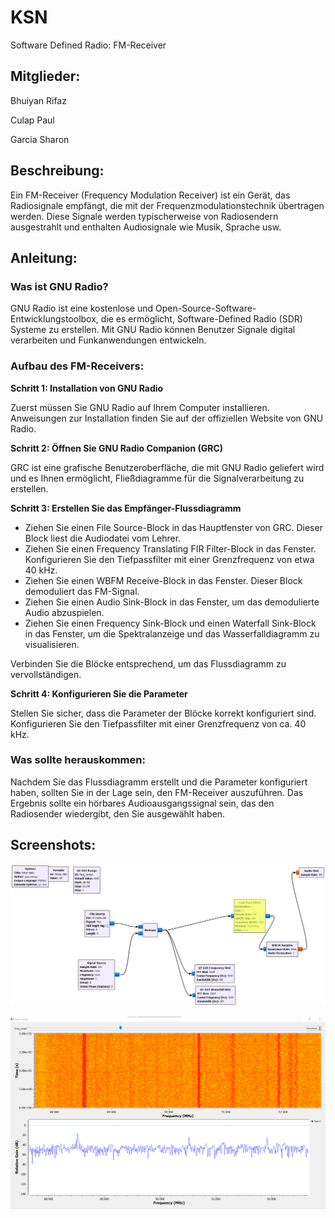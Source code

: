 # KSN
Software Defined Radio: FM-Receiver

## Mitglieder:

Bhuiyan Rifaz

Culap Paul

Garcia Sharon

## Beschreibung:
Ein FM-Receiver (Frequency Modulation Receiver) ist ein Gerät, das Radiosignale empfängt, die mit der Frequenzmodulationstechnik übertragen werden. Diese Signale werden typischerweise von Radiosendern ausgestrahlt und enthalten Audiosignale wie Musik, Sprache usw.

## Anleitung:

### Was ist GNU Radio?

GNU Radio ist eine kostenlose und Open-Source-Software-Entwicklungstoolbox, die es ermöglicht, Software-Defined Radio (SDR) Systeme zu erstellen. Mit GNU Radio können Benutzer Signale digital verarbeiten und Funkanwendungen entwickeln.

### Aufbau des FM-Receivers:
**Schritt 1: Installation von GNU Radio**

Zuerst müssen Sie GNU Radio auf Ihrem Computer installieren. Anweisungen zur Installation finden Sie auf der offiziellen Website von GNU Radio.

**Schritt 2: Öffnen Sie GNU Radio Companion (GRC)**

GRC ist eine grafische Benutzeroberfläche, die mit GNU Radio geliefert wird und es Ihnen ermöglicht, Fließdiagramme für die Signalverarbeitung zu erstellen.

**Schritt 3: Erstellen Sie das Empfänger-Flussdiagramm**

* Ziehen Sie einen File Source-Block in das Hauptfenster von GRC. Dieser Block liest die Audiodatei vom Lehrer.
* Ziehen Sie einen Frequency Translating FIR Filter-Block in das Fenster. Konfigurieren Sie den Tiefpassfilter mit einer Grenzfrequenz von etwa 40 kHz.
* Ziehen Sie einen WBFM Receive-Block in das Fenster. Dieser Block demoduliert das FM-Signal.
* Ziehen Sie einen Audio Sink-Block in das Fenster, um das demodulierte Audio abzuspielen.
* Ziehen Sie einen Frequency Sink-Block und einen Waterfall Sink-Block in das Fenster, um die Spektralanzeige und das Wasserfalldiagramm zu visualisieren.

Verbinden Sie die Blöcke entsprechend, um das Flussdiagramm zu vervollständigen.

**Schritt 4: Konfigurieren Sie die Parameter**

Stellen Sie sicher, dass die Parameter der Blöcke korrekt konfiguriert sind. Konfigurieren Sie den Tiefpassfilter mit einer Grenzfrequenz von ca. 40 kHz.

### Was sollte herauskommen:

Nachdem Sie das Flussdiagramm erstellt und die Parameter konfiguriert haben, sollten Sie in der Lage sein, den FM-Receiver auszuführen. Das Ergebnis sollte ein hörbares Audioausgangssignal sein, das den Radiosender wiedergibt, den Sie ausgewählt haben.

## Screenshots:
![Flowgraph](/Bilder/flowgraph.png)

![listen radio](/Bilder/frequency_range_waterfall_sink.png)

